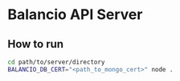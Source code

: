 # Balancio API Server

## How to run
```sh
cd path/to/server/directory
BALANCIO_DB_CERT="<path_to_mongo_cert>" node .
```